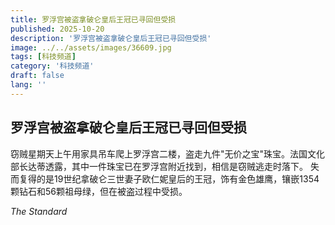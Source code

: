 ```yaml
---
title: 罗浮宫被盗拿破仑皇后王冠已寻回但受损
published: 2025-10-20
description: '罗浮宫被盗拿破仑皇后王冠已寻回但受损'
image: ../../assets/images/36609.jpg
tags: [科技频道]
category: '科技频道'
draft: false
lang: ''
---
```


## 罗浮宫被盗拿破仑皇后王冠已寻回但受损

窃贼星期天上午用家具吊车爬上罗浮宫二楼，盗走九件"无价之宝"珠宝。法国文化部长达蒂透露，其中一件珠宝已在罗浮宫附近找到，相信是窃贼逃走时落下。
失而复得的是19世纪拿破仑三世妻子欧仁妮皇后的王冠，饰有金色雄鹰，镶嵌1354颗钻石和56颗祖母绿，但在被盗过程中受损。

*The Standard*
